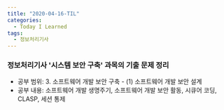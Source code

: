 ```yaml
---
title: "2020-04-16-TIL"
categories:
  - Today I Learned
tags:
  - 정보처리기사
---
```


### 정보처리기사 '시스템 보안 구축' 과목의 기출 문제 정리
  - 공부 범위: 3. 소프트웨어 개발 보안 구축 - (1) 소프트웨어 개발 보안 설계
  - 공부 내용: 소프트웨어 개발 생명주기, 소프트웨어 개발 보안 활동, 시큐어 코딩, CLASP, 세션 통제

